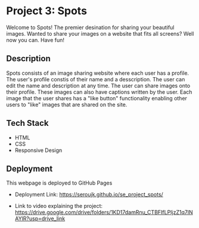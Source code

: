 # Project 3: Spots

Welcome to Spots! The premier desination for sharing your beautiful images. Wanted to share  your images on a website that fits all screens? Well now you can. Have fun!

## Description

Spots consists of an image sharing website where each user has a profile.
The user's profile constis of their name and a desscription.
The user can edit the name and description at any time.
The user can share images onto their profile.
These images can also have captions written by the user.
Each image that the user shares has a "like button" functionality enabling other users to
"like" images that are shared on the site.

## Tech Stack

- HTML
- CSS
- Responsive Design

## Deployment

This webpage is deployed to GitHub Pages

- Deployment Link: https://seroujk.github.io/se_project_spots/

- Link to video explaining the project: https://drive.google.com/drive/folders/1KD17damRnu_CTBFIfLPIjzZ1q7lNAYlR?usp=drive_link
  
